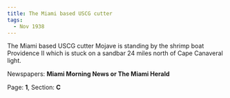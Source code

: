 ```yaml
---  
title: The Miami based USCG cutter  
tags:  
  - Nov 1938  
---  
```

  
The Miami based USCG cutter Mojave is standing by the shrimp boat Providence II which is stuck on a sandbar 24 miles north of Cape Canaveral light.  
  
Newspapers: **Miami Morning News or The Miami Herald**  
  
Page: **1**, Section: **C** 
